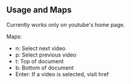 ## Usage and Maps

Currently works only on youtube's home page.

Maps:
- n: Select next video
- p: Select previous video
- t: Top of document
- b: Bottom of document
- Enter: If a video is selected, visit href

